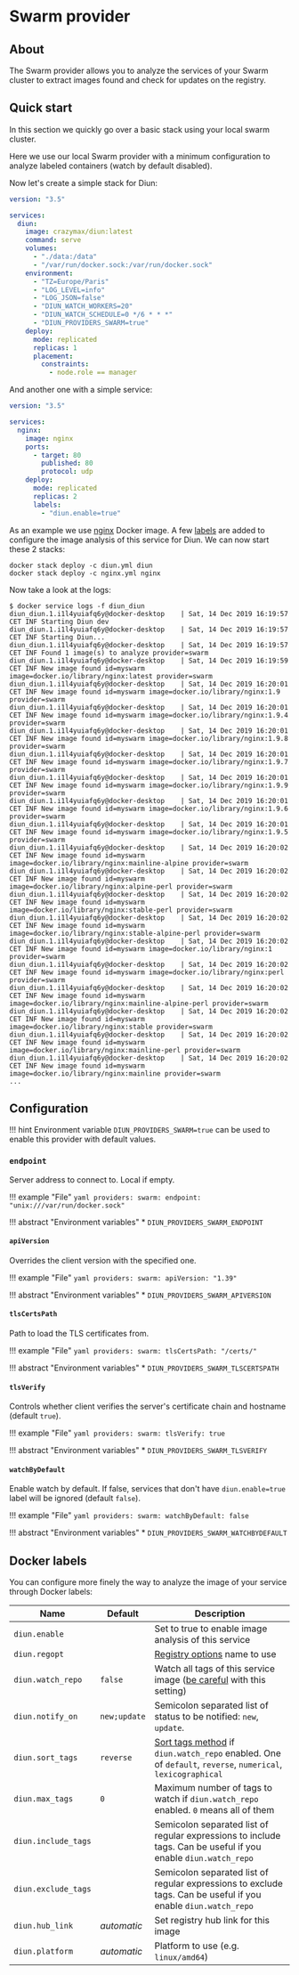 # Swarm provider

## About

The Swarm provider allows you to analyze the services of your Swarm cluster to extract images found and check for
updates on the registry.

## Quick start

In this section we quickly go over a basic stack using your local swarm cluster.

Here we use our local Swarm provider with a minimum configuration to analyze labeled containers (watch by default
disabled).

Now let's create a simple stack for Diun:

```yaml
version: "3.5"

services:
  diun:
    image: crazymax/diun:latest
    command: serve
    volumes:
      - "./data:/data"
      - "/var/run/docker.sock:/var/run/docker.sock"
    environment:
      - "TZ=Europe/Paris"
      - "LOG_LEVEL=info"
      - "LOG_JSON=false"
      - "DIUN_WATCH_WORKERS=20"
      - "DIUN_WATCH_SCHEDULE=0 */6 * * *"
      - "DIUN_PROVIDERS_SWARM=true"
    deploy:
      mode: replicated
      replicas: 1
      placement:
        constraints:
          - node.role == manager
```

And another one with a simple service:

```yaml
version: "3.5"

services:
  nginx:
    image: nginx
    ports:
      - target: 80
        published: 80
        protocol: udp
    deploy:
      mode: replicated
      replicas: 2
      labels:
        - "diun.enable=true"
```

As an example we use [nginx](https://hub.docker.com/_/nginx/) Docker image. A few [labels](#docker-labels) are added
to configure the image analysis of this service for Diun. We can now start these 2 stacks:

```
docker stack deploy -c diun.yml diun
docker stack deploy -c nginx.yml nginx
```

Now take a look at the logs:

```
$ docker service logs -f diun_diun
diun_diun.1.i1l4yuiafq6y@docker-desktop    | Sat, 14 Dec 2019 16:19:57 CET INF Starting Diun dev
diun_diun.1.i1l4yuiafq6y@docker-desktop    | Sat, 14 Dec 2019 16:19:57 CET INF Starting Diun...
diun_diun.1.i1l4yuiafq6y@docker-desktop    | Sat, 14 Dec 2019 16:19:57 CET INF Found 1 image(s) to analyze provider=swarm
diun_diun.1.i1l4yuiafq6y@docker-desktop    | Sat, 14 Dec 2019 16:19:59 CET INF New image found id=myswarm image=docker.io/library/nginx:latest provider=swarm
diun_diun.1.i1l4yuiafq6y@docker-desktop    | Sat, 14 Dec 2019 16:20:01 CET INF New image found id=myswarm image=docker.io/library/nginx:1.9 provider=swarm
diun_diun.1.i1l4yuiafq6y@docker-desktop    | Sat, 14 Dec 2019 16:20:01 CET INF New image found id=myswarm image=docker.io/library/nginx:1.9.4 provider=swarm
diun_diun.1.i1l4yuiafq6y@docker-desktop    | Sat, 14 Dec 2019 16:20:01 CET INF New image found id=myswarm image=docker.io/library/nginx:1.9.8 provider=swarm
diun_diun.1.i1l4yuiafq6y@docker-desktop    | Sat, 14 Dec 2019 16:20:01 CET INF New image found id=myswarm image=docker.io/library/nginx:1.9.7 provider=swarm
diun_diun.1.i1l4yuiafq6y@docker-desktop    | Sat, 14 Dec 2019 16:20:01 CET INF New image found id=myswarm image=docker.io/library/nginx:1.9.9 provider=swarm
diun_diun.1.i1l4yuiafq6y@docker-desktop    | Sat, 14 Dec 2019 16:20:01 CET INF New image found id=myswarm image=docker.io/library/nginx:1.9.6 provider=swarm
diun_diun.1.i1l4yuiafq6y@docker-desktop    | Sat, 14 Dec 2019 16:20:01 CET INF New image found id=myswarm image=docker.io/library/nginx:1.9.5 provider=swarm
diun_diun.1.i1l4yuiafq6y@docker-desktop    | Sat, 14 Dec 2019 16:20:02 CET INF New image found id=myswarm image=docker.io/library/nginx:mainline-alpine provider=swarm
diun_diun.1.i1l4yuiafq6y@docker-desktop    | Sat, 14 Dec 2019 16:20:02 CET INF New image found id=myswarm image=docker.io/library/nginx:alpine-perl provider=swarm
diun_diun.1.i1l4yuiafq6y@docker-desktop    | Sat, 14 Dec 2019 16:20:02 CET INF New image found id=myswarm image=docker.io/library/nginx:stable-perl provider=swarm
diun_diun.1.i1l4yuiafq6y@docker-desktop    | Sat, 14 Dec 2019 16:20:02 CET INF New image found id=myswarm image=docker.io/library/nginx:stable-alpine-perl provider=swarm
diun_diun.1.i1l4yuiafq6y@docker-desktop    | Sat, 14 Dec 2019 16:20:02 CET INF New image found id=myswarm image=docker.io/library/nginx:1 provider=swarm
diun_diun.1.i1l4yuiafq6y@docker-desktop    | Sat, 14 Dec 2019 16:20:02 CET INF New image found id=myswarm image=docker.io/library/nginx:perl provider=swarm
diun_diun.1.i1l4yuiafq6y@docker-desktop    | Sat, 14 Dec 2019 16:20:02 CET INF New image found id=myswarm image=docker.io/library/nginx:mainline-alpine-perl provider=swarm
diun_diun.1.i1l4yuiafq6y@docker-desktop    | Sat, 14 Dec 2019 16:20:02 CET INF New image found id=myswarm image=docker.io/library/nginx:stable provider=swarm
diun_diun.1.i1l4yuiafq6y@docker-desktop    | Sat, 14 Dec 2019 16:20:02 CET INF New image found id=myswarm image=docker.io/library/nginx:mainline-perl provider=swarm
diun_diun.1.i1l4yuiafq6y@docker-desktop    | Sat, 14 Dec 2019 16:20:02 CET INF New image found id=myswarm image=docker.io/library/nginx:mainline provider=swarm
...
```

## Configuration

!!! hint
    Environment variable `DIUN_PROVIDERS_SWARM=true` can be used to enable this provider with default values.

### `endpoint`

Server address to connect to. Local if empty.

!!! example "File"
    ```yaml
    providers:
      swarm:
        endpoint: "unix:///var/run/docker.sock"
    ```

!!! abstract "Environment variables"
    * `DIUN_PROVIDERS_SWARM_ENDPOINT`

#### `apiVersion`

Overrides the client version with the specified one.

!!! example "File"
    ```yaml
    providers:
      swarm:
        apiVersion: "1.39"
    ```

!!! abstract "Environment variables"
    * `DIUN_PROVIDERS_SWARM_APIVERSION`

#### `tlsCertsPath`

Path to load the TLS certificates from.

!!! example "File"
    ```yaml
    providers:
      swarm:
        tlsCertsPath: "/certs/"
    ```

!!! abstract "Environment variables"
    * `DIUN_PROVIDERS_SWARM_TLSCERTSPATH`

#### `tlsVerify`

Controls whether client verifies the server's certificate chain and hostname (default `true`).

!!! example "File"
    ```yaml
    providers:
      swarm:
        tlsVerify: true
    ```

!!! abstract "Environment variables"
    * `DIUN_PROVIDERS_SWARM_TLSVERIFY`

#### `watchByDefault`

Enable watch by default. If false, services that don't have `diun.enable=true` label will be ignored (default `false`).

!!! example "File"
    ```yaml
    providers:
      swarm:
        watchByDefault: false
    ```

!!! abstract "Environment variables"
    * `DIUN_PROVIDERS_SWARM_WATCHBYDEFAULT`


## Docker labels

You can configure more finely the way to analyze the image of your service through Docker labels:

| Name                | Default      | Description                                                                                                                                                |
|---------------------|--------------|------------------------------------------------------------------------------------------------------------------------------------------------------------|
| `diun.enable`       |              | Set to true to enable image analysis of this service                                                                                                       |
| `diun.regopt`       |              | [Registry options](../config/regopts.md) name to use                                                                                                       |
| `diun.watch_repo`   | `false`      | Watch all tags of this service image ([be careful](../faq.md#docker-hub-rate-limits) with this setting)                                                    |
| `diun.notify_on`    | `new;update` | Semicolon separated list of status to be notified: `new`, `update`.                                                                                        |
| `diun.sort_tags`    | `reverse`    | [Sort tags method](../faq.md#tags-sorting-when-using-watch_repo) if `diun.watch_repo` enabled. One of `default`, `reverse`, `numerical`, `lexicographical` |
| `diun.max_tags`     | `0`          | Maximum number of tags to watch if `diun.watch_repo` enabled. `0` means all of them                                                                        |
| `diun.include_tags` |              | Semicolon separated list of regular expressions to include tags. Can be useful if you enable `diun.watch_repo`                                             |
| `diun.exclude_tags` |              | Semicolon separated list of regular expressions to exclude tags. Can be useful if you enable `diun.watch_repo`                                             |
| `diun.hub_link`     | _automatic_  | Set registry hub link for this image                                                                                                                       |
| `diun.platform`     | _automatic_  | Platform to use (e.g. `linux/amd64`)                                                                                                                       |
